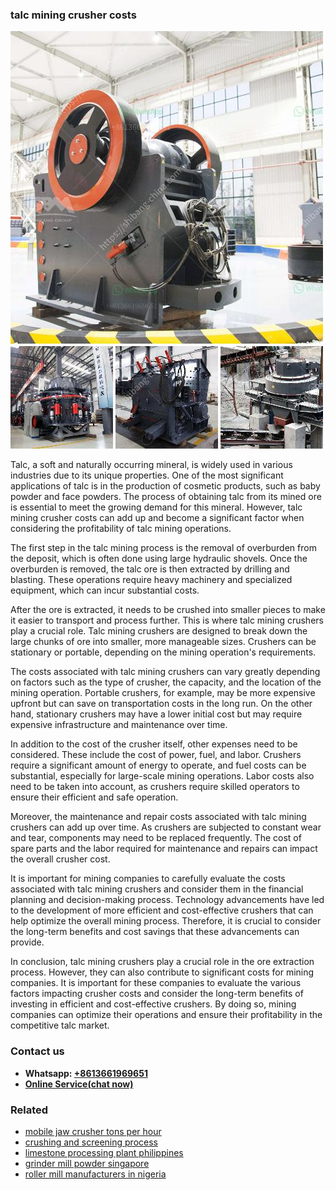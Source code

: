<h3>talc mining crusher costs</h3><img src='1704857173.jpg' alt=''><p>Talc, a soft and naturally occurring mineral, is widely used in various industries due to its unique properties. One of the most significant applications of talc is in the production of cosmetic products, such as baby powder and face powders. The process of obtaining talc from its mined ore is essential to meet the growing demand for this mineral. However, talc mining crusher costs can add up and become a significant factor when considering the profitability of talc mining operations.</p><p>The first step in the talc mining process is the removal of overburden from the deposit, which is often done using large hydraulic shovels. Once the overburden is removed, the talc ore is then extracted by drilling and blasting. These operations require heavy machinery and specialized equipment, which can incur substantial costs.</p><p>After the ore is extracted, it needs to be crushed into smaller pieces to make it easier to transport and process further. This is where talc mining crushers play a crucial role. Talc mining crushers are designed to break down the large chunks of ore into smaller, more manageable sizes. Crushers can be stationary or portable, depending on the mining operation's requirements.</p><p>The costs associated with talc mining crushers can vary greatly depending on factors such as the type of crusher, the capacity, and the location of the mining operation. Portable crushers, for example, may be more expensive upfront but can save on transportation costs in the long run. On the other hand, stationary crushers may have a lower initial cost but may require expensive infrastructure and maintenance over time.</p><p>In addition to the cost of the crusher itself, other expenses need to be considered. These include the cost of power, fuel, and labor. Crushers require a significant amount of energy to operate, and fuel costs can be substantial, especially for large-scale mining operations. Labor costs also need to be taken into account, as crushers require skilled operators to ensure their efficient and safe operation.</p><p>Moreover, the maintenance and repair costs associated with talc mining crushers can add up over time. As crushers are subjected to constant wear and tear, components may need to be replaced frequently. The cost of spare parts and the labor required for maintenance and repairs can impact the overall crusher cost.</p><p>It is important for mining companies to carefully evaluate the costs associated with talc mining crushers and consider them in the financial planning and decision-making process. Technology advancements have led to the development of more efficient and cost-effective crushers that can help optimize the overall mining process. Therefore, it is crucial to consider the long-term benefits and cost savings that these advancements can provide.</p><p>In conclusion, talc mining crushers play a crucial role in the ore extraction process. However, they can also contribute to significant costs for mining companies. It is important for these companies to evaluate the various factors impacting crusher costs and consider the long-term benefits of investing in efficient and cost-effective crushers. By doing so, mining companies can optimize their operations and ensure their profitability in the competitive talc market.</p><h3>Contact us</h3><ul><li><strong>Whatsapp:&nbsp;<a href="https://wa.me/8613661969651">+8613661969651</a></strong></li><li><a href="https://swt.shibang-china.com/?git&amp;zhl&amp;talc mining crusher costs"><strong>Online Service(chat now)</strong></a></li></ul><h3>Related</h3><ul><li><a href='mobile jaw crusher tons per hour.md'>mobile jaw crusher tons per hour</a></li><li><a href='crushing and screening process.md'>crushing and screening process</a></li><li><a href='limestone processing plant philippines.md'>limestone processing plant philippines</a></li><li><a href='grinder mill powder singapore.md'>grinder mill powder singapore</a></li><li><a href='roller mill manufacturers in nigeria.md'>roller mill manufacturers in nigeria</a></li></ul>